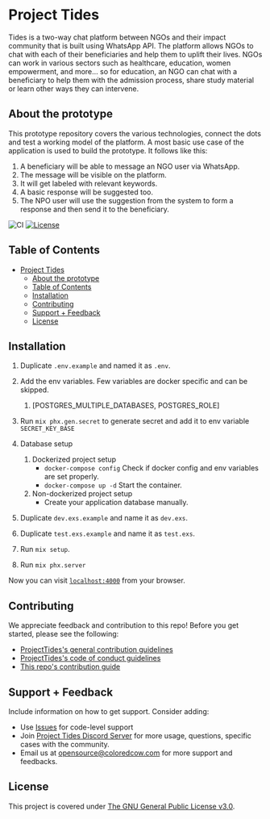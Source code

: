 # Project Tides

Tides is a two-way chat platform between NGOs and their impact community that is built using WhatsApp API. The platform allows NGOs to chat with each of their beneficiaries and help them to uplift their lives. NGOs can work in various sectors such as healthcare, education, women empowerment, and more… so for education, an NGO can chat with a beneficiary to help them with the admission process, share study material or learn other ways they can intervene.

## About the prototype
This prototype repository covers the various technologies, connect the dots and test a working model of the platform. A most basic use case of the application is used to build the prototype. It follows like this:
1. A beneficiary will be able to message an NGO user via WhatsApp.
2. The message will be visible on the platform.
3. It will get labeled with relevant keywords.
4. A basic response will be suggested too.
5. The NPO user will use the suggestion from the system to form a response and then send it to the beneficiary.

![CI](https://img.shields.io/github/workflow/status/ProjectTides/tides/CI?label=CI&logo=github&style=flat-square)
[![License](https://img.shields.io/github/license/ProjectTides/tides?style=flat-square)](#License)

## Table of Contents

- [Project Tides](#project-tides)
	- [About the prototype](#about-the-prototype)
	- [Table of Contents](#table-of-contents)
	- [Installation](#installation)
	- [Contributing](#contributing)
	- [Support + Feedback](#support--feedback)
	- [License](#license)

## Installation

1. Duplicate `.env.example` and named it as `.env`.
2. Add the env variables. Few variables are docker specific and can be skipped.
    1. [POSTGRES_MULTIPLE_DATABASES, POSTGRES_ROLE]
3. Run `mix phx.gen.secret` to generate secret and add it to env variable `SECRET_KEY_BASE`

4. Database setup
    1. Dockerized project setup
        * `docker-compose config` Check if docker config and env variables are set properly. 
        * `docker-compose up -d` Start the container.
    2. Non-dockerized project setup
        * Create your application database manually.

5. Duplicate `dev.exs.example` and name it as `dev.exs`.
6. Duplicate `test.exs.example` and name it as `test.exs`.  
7. Run `mix setup`.
8. Run `mix phx.server`

Now you can visit [`localhost:4000`](http://localhost:4000) from your browser.

## Contributing

We appreciate feedback and contribution to this repo! Before you get started, please see the following:

- [ProjectTides's general contribution guidelines](GENERAL-CONTRIBUTING.md)
- [ProjectTides's code of conduct guidelines](CODE-OF-CONDUCT.md)
- [This repo's contribution guide](CONTRIBUTING.md)

## Support + Feedback

Include information on how to get support. Consider adding:

- Use [Issues](https://github.com/ProjectTides/Tides/issues) for code-level support
- Join [Project Tides Discord Server](https://discord.gg/6dKGwwU) for more usage, questions, specific cases with the community.
- Email us at opensource@coloredcow.com for more support and feedbacks.

## License

This project is covered under [The GNU General Public License v3.0](LICENSE).
